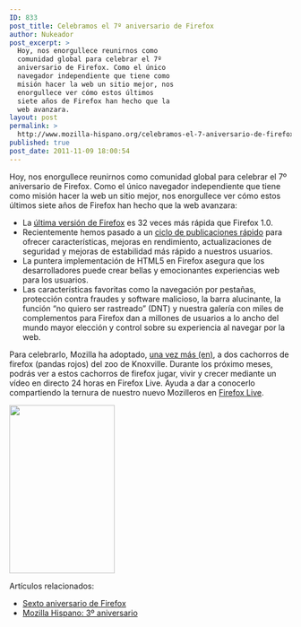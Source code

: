 ```yaml
---
ID: 833
post_title: Celebramos el 7º aniversario de Firefox
author: Nukeador
post_excerpt: >
  Hoy, nos enorgullece reunirnos como
  comunidad global para celebrar el 7º
  aniversario de Firefox. Como el único
  navegador independiente que tiene como
  misión hacer la web un sitio mejor, nos
  enorgullece ver cómo estos últimos
  siete años de Firefox han hecho que la
  web avanzara.
layout: post
permalink: >
  http://www.mozilla-hispano.org/celebramos-el-7-aniversario-de-firefox/
published: true
post_date: 2011-11-09 18:00:54
---
```

<div>Hoy, nos enorgullece reunirnos como comunidad global para celebrar el 7º aniversario de Firefox. Como el único navegador independiente que tiene como misión hacer la web un sitio mejor, nos enorgullece ver cómo estos últimos siete años de Firefox han hecho que la web avanzara:</div>
<ul>
<li>La <a title="Hora de actualizar Firefox" href="http://www.mozilla-hispano.org/hora-de-actualizar-firefox/">última versión de Firefox</a> es 32 veces más rápida que Firefox 1.0.</li>
<li>Recientemente hemos pasado a un <a title="Sobre el ciclo rápido de publicaciones" href="http://www.mozilla-hispano.org/sobre-el-ciclo-rapido-de-publicaciones/" >ciclo de publicaciones rápido</a> para ofrecer características, mejoras en rendimiento, actualizaciones de seguridad y mejoras de estabilidad más rápido a nuestros usuarios.</li>
<li>La puntera implementación de HTML5 en Firefox asegura que los desarrolladores puede crear bellas y emocionantes experiencias web para los usuarios.</li>
<li>Las características favoritas como la navegación por pestañas, protección contra fraudes y software malicioso, la barra alucinante, la función &#8220;no quiero ser rastreado&#8221; (DNT) y nuestra galería con miles de complementos para Firefox dan a millones de usuarios a lo ancho del mundo mayor elección y control sobre su experiencia al navegar por la web.</li>
</ul>
<p>Para celebrarlo, Mozilla ha adoptado, <a href="http://blog.mozilla.com/blog/2011/04/12/firefox-live-trekking-with-pandas-and-new-adventures-for-spark-and-ember/" >una vez más (en)</a>, a dos cachorros de firefox (pandas rojos) del zoo de Knoxville. Durante los próximo meses, podrás ver a estos cachorros de firefox jugar, vivir y crecer mediante un vídeo en directo 24 horas en Firefox Live. Ayuda a dar a conocerlo compartiendo la ternura de nuestro nuevo Mozilleros en <a href="http://www.mozilla.org/firefoxlive" >Firefox Live</a>.</p>
<p><img class="aligncenter size-medium wp-image-6356" title="firefox_cake_orange" src="http://www.mozilla-hispano.org/wp-content/uploads/firefox_cake_orange-188x300.png" alt="" width="188" height="300" /></p>
<p>Artículos relacionados:<ul>
<li><a href='http://www.mozilla-hispano.org/sexto-aniversario-de-firefox/' rel='bookmark' title='Sexto aniversario de Firefox'>Sexto aniversario de Firefox</a></li>
<li><a href='http://www.mozilla-hispano.org/mozilla-hispano-3%C2%BA-aniversario/' rel='bookmark' title='Mozilla Hispano: 3º aniversario'>Mozilla Hispano: 3º aniversario</a></li>
</ul></p>